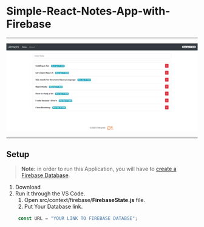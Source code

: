 # Simple-React-Notes-App-with-Firebase
***
![](Images/note-app.png)
***
## Setup
> __Note:__ in order to run this Application, you will have to [create a Firebase Database](https://firebase.google.com/docs/database/web/start "Create a Database").
1. Download
2. Run it through the VS Code.
   1. Open src/context/firebase/__FirebaseState.js__ file.
   2. Put Your Database link.
    ```javascript 
     const URL = "YOUR LINK TO FIREBASE DATABSE"; 
    ```
